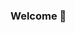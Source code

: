 ### Welcome 👋

<!--
**KylePancamo/KylePancamo** is a ✨ _special_ ✨ repository because its `README.md` (this file) appears on your GitHub profile.

Here are some ideas to get you started:

- 🔭 I’m currently working on a personal portfolio
- 🌱 I’m currently learning checkout my hobbyist github profile @ https://github.com/Crypticaz
-->

